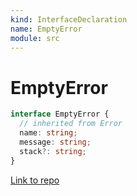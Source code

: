 ```yaml
---
kind: InterfaceDeclaration
name: EmptyError
module: src
---
```


# EmptyError

```ts
interface EmptyError {
  // inherited from Error
  name: string;
  message: string;
  stack?: string;
}
```

[Link to repo](https://github.com/ReactiveX/rxjs/blob/master/src/internal/util/EmptyError.ts#L1-L2)
